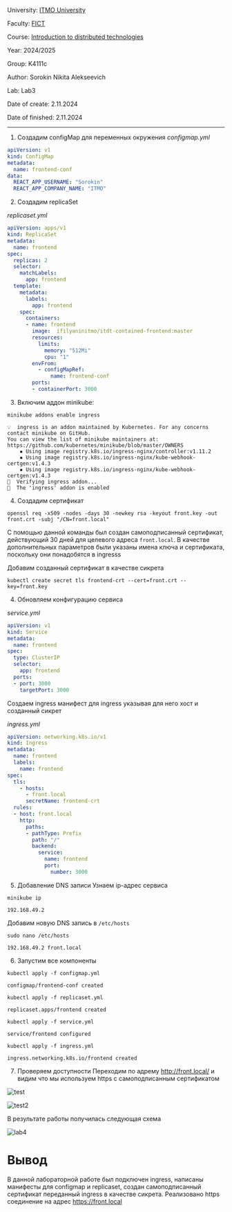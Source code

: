 University: [ITMO University](https://itmo.ru/ru/)

Faculty: [FICT](https://fict.itmo.ru)

Course: [Introduction to distributed technologies](https://github.com/itmo-ict-faculty/introduction-to-distributed-technologies)

Year: 2024/2025

Group: K4111c

Author: Sorokin Nikita Alekseevich

Lab: Lab3

Date of create: 2.11.2024

Date of finished: 2.11.2024

---

1. Создадим configMap для переменных окружения
*configmap.yml*
```yml
apiVersion: v1
kind: ConfigMap
metadata:
  name: frontend-conf
data:
  REACT_APP_USERNAME: "Sorokin"
  REACT_APP_COMPANY_NAME: "ITMO"
```
2. Создадим replicaSet

*replicaset.yml*
```yml
apiVersion: apps/v1
kind: ReplicaSet
metadata:
  name: frontend
spec:
  replicas: 2
  selector:
    matchLabels:
      app: frontend
  template:
    metadata:
      labels:
        app: frontend
    spec:
      containers:
      - name: frontend
        image:  ifilyaninitmo/itdt-contained-frontend:master
        resources:
          limits:
            memory: "512Mi"
            cpu: "1"
        envFrom:
          - configMapRef:
              name: frontend-conf
        ports:
        - containerPort: 3000
```

3. Включим аддон minikube:
```
minikube addons enable ingress
```

```
💡  ingress is an addon maintained by Kubernetes. For any concerns contact minikube on GitHub.
You can view the list of minikube maintainers at: https://github.com/kubernetes/minikube/blob/master/OWNERS
    ▪ Using image registry.k8s.io/ingress-nginx/controller:v1.11.2
    ▪ Using image registry.k8s.io/ingress-nginx/kube-webhook-certgen:v1.4.3
    ▪ Using image registry.k8s.io/ingress-nginx/kube-webhook-certgen:v1.4.3
🔎  Verifying ingress addon...
🌟  The 'ingress' addon is enabled
```

4. Создадим сертификат
```
openssl req -x509 -nodes -days 30 -newkey rsa -keyout front.key -out front.crt -subj "/CN=front.local"
```
С помощью данной команды был создан самоподписанный сертификат, действующий 30 дней для целевого адреса `front.local`. В качестве дополнительных параметров были указаны имена ключа и сертификата, поскольку они понадобятся в ingresss

Добавим созданный сертификат в качестве сикрета
```
kubectl create secret tls frontend-crt --cert=front.crt --key=front.key
```

4. Обновляем конфигурацию сервиса

*service.yml*
```yml
apiVersion: v1
kind: Service
metadata:
  name: frontend
spec:
  type: ClusterIP
  selector:
    app: frontend
  ports:
  - port: 3000
    targetPort: 3000
```

Создаем ingress манифест для ingress указывая для него хост и созданный сикрет

*ingress.yml*
```yml
apiVersion: networking.k8s.io/v1
kind: Ingress
metadata:
  name: frontend
  labels:
    name: frontend
spec:
  tls:
    - hosts: 
      - front.local
      secretName: frontend-crt
  rules:
  - host: front.local
    http:
      paths:
      - pathType: Prefix
        path: "/"
        backend:
          service:
            name: frontend
            port: 
              number: 3000
```

5. Добавление DNS записи
Узнаем ip-адрес сервиса

```
minikube ip
```

```
192.168.49.2
```

Добавим новую DNS запись в `/etc/hosts`

```
sudo nano /etc/hosts
```

```
192.168.49.2 front.local
```

6. Запустим все компоненты
```
kubectl apply -f configmap.yml 
```

```
configmap/frontend-conf created
```

```
kubectl apply -f replicaset.yml 
```

```
replicaset.apps/frontend created
```

```
kubectl apply -f service.yml 
```

```
service/frontend configured
```

```
kubectl apply -f ingress.yml
```

```
ingress.networking.k8s.io/frontend created
```


7. Проверяем доступности
Переходим по адрему http://front.local/ и видим что мы используем https с самоподписанным сертификатом

![test](content/20241102155356.png)

![test2](content/20241102155459.png)

В результате работы получилась следующая схема

![lab4](content/lab4.png)

# Вывод

В данной лабораторной работе был подключен ingress, написаны манифесты для configmap и replicaset, создан самоподписанный сертификат переданный ingress в качестве сикрета. Реализовано https соединение на адрес https://front.local
